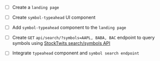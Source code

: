 - [ ] Create a `landing page`

- [ ] Create `symbol-typeahead` UI component

- [ ] Add `symbol-typeahead` component to the `landing page`

- [ ] Create `GET` `api/search/?symbols=AAPL, BABA, BAC` endpoint to query symbols using [StockTwits search/symbols API](https://api.stocktwits.com/developers/docs/api#search-symbols-docs)

- [ ] Integrate `typeahead` component and `symbol search endpoint`
